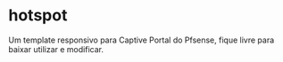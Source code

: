 # hotspot
Um template responsivo para Captive Portal do Pfsense, fique livre para baixar utilizar e modificar.
